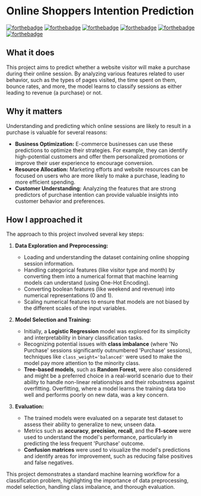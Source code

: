 # Online Shoppers Intention Prediction

[![forthebadge](https://img.shields.io/badge/Python-3.x-blue.svg)](https://www.python.org/)
[![forthebadge](https://img.shields.io/badge/Pandas-brightgreen.svg)](https://pandas.pydata.org/)
[![forthebadge](https://img.shields.io/badge/Scikit--Learn-orange.svg)](https://scikit-learn.org/stable/)
[![forthebadge](https://img.shields.io/badge/Seaborn-lightgrey.svg)](https://seaborn.pydata.org/)
[![forthebadge](https://img.shields.io/badge/Matplotlib-lightgrey.svg)](https://matplotlib.org/)
[![forthebadge](https://img.shields.io/badge/Tableau-%23E97627.svg?style=for-the-badge&logo=tableau&logoColor=white)](https://www.tableau.com/)

## What it does

This project aims to predict whether a website visitor will make a purchase during their online session. By analyzing various features related to user behavior, such as the types of pages visited, the time spent on them, bounce rates, and more, the model learns to classify sessions as either leading to revenue (a purchase) or not.

## Why it matters

Understanding and predicting which online sessions are likely to result in a purchase is valuable for several reasons:

* **Business Optimization:** E-commerce businesses can use these predictions to optimize their strategies. For example, they can identify high-potential customers and offer them personalized promotions or improve their user experience to encourage conversion.
* **Resource Allocation:** Marketing efforts and website resources can be focused on users who are more likely to make a purchase, leading to more efficient spending.
* **Customer Understanding:** Analyzing the features that are strong predictors of purchase intention can provide valuable insights into customer behavior and preferences.

## How I approached it

The approach to this project involved several key steps:

1.  **Data Exploration and Preprocessing:**
    * Loading and understanding the dataset containing online shopping session information.
    * Handling categorical features (like visitor type and month) by converting them into a numerical format that machine learning models can understand (using One-Hot Encoding).
    * Converting boolean features (like weekend and revenue) into numerical representations (0 and 1).
    * Scaling numerical features to ensure that models are not biased by the different scales of the input variables.

2.  **Model Selection and Training:**
    * Initially, a **Logistic Regression** model was explored for its simplicity and interpretability in binary classification tasks.
    * Recognizing potential issues with **class imbalance** (where 'No Purchase' sessions significantly outnumbered 'Purchase' sessions), techniques like `class_weight='balanced'` were used to make the model pay more attention to the minority class.
    * **Tree-based models**, such as **Random Forest**, were also considered and might be a preferred choice in a real-world scenario due to their ability to handle non-linear relationships and their robustness against overfitting. Overfitting, where a model learns the training data too well and performs poorly on new data, was a key concern.

3.  **Evaluation:**
    * The trained models were evaluated on a separate test dataset to assess their ability to generalize to new, unseen data.
    * Metrics such as **accuracy**, **precision**, **recall**, and the **F1-score** were used to understand the model's performance, particularly in predicting the less frequent 'Purchase' outcome.
    * **Confusion matrices** were used to visualize the model's predictions and identify areas for improvement, such as reducing false positives and false negatives.

This project demonstrates a standard machine learning workflow for a classification problem, highlighting the importance of data preprocessing, model selection, handling class imbalance, and thorough evaluation.

